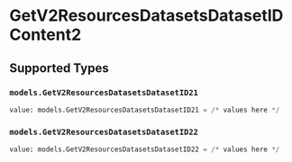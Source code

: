 # GetV2ResourcesDatasetsDatasetIDContent2


## Supported Types

### `models.GetV2ResourcesDatasetsDatasetID21`

```python
value: models.GetV2ResourcesDatasetsDatasetID21 = /* values here */
```

### `models.GetV2ResourcesDatasetsDatasetID22`

```python
value: models.GetV2ResourcesDatasetsDatasetID22 = /* values here */
```

